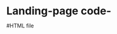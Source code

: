 # Landing-page code-
#HTML file


<!DOCTYPE html>
<html lang="en">
<head>
    <meta charset="UTF-8">
    <meta name="viewport" content="width=device-width, initial-scale=1.0">
    <title>Landing page</title>
    <style type="text/css">
        *{padding:0;margin:0;box-sizing: border-box;}
        header{
            width: 100%;
            height:100vh;
            background-image: url('images/amaz.jpg');
            background-size: cover;
            font-family: sans-serif;
        }

        nav{
            width: 100%;
            height:100px;
            color:black;
            display:flex;
            justify-content: space-around;
            align-items: center;
        }
        .logo{
            font-size: 5em;
            font-style:italic ;
            letter-spacing: 2px;
            color:darkorange;
        }
        .menu a{
            text-decoration: none;
            color: black;
            padding: 10px 20px;
            font-size: 30px;
            position: relative;

        }

        .menu a:before{
            content:'';
            position: absolute;
            top:0;
            left:0;
            width:0%;
            height:100%;
            border-bottom: 2px solid red;
            transition: 0.4sec linear;
        }

        .menu a:hover:before{
             width:90%
        }
        .signup a{
            text-decoration: none;
            color: black;
            padding: 10px 20px;
            font-size: 20px;
            background: red;
            border-radius: 8px;
            transition: 0.4sec;

        }


        .signup a:hover{
            background: transparent;
            border:1px solid red;

        }
        .h-txt{
            max-width: 650px;
            position: absolute;
            top: 50%;
            left:50%;
            transform: translate(-50%,-50%);
            text-align:center;
            color:rgb(9, 1, 41);


        }
        .h-txt span{
            letter-spacing: 5px;

        }
        .h-txt h1{
            font-size: 3.5em;
        }
        .h-txt a{
            text-decoration: none;
            background-color:rgb(241, 208, 144);
            color:rgba(48, 1, 3, 0.863);
            padding: 10px 20px;
            letter-spacing: 5px;
            transition: 0.4sec;
        }
        .h-txt a:hover{
            background: transparent;
            border:1px solid red;

    </style>

</head>
<body>
    <header>
        <nav>
            <div class="logo">Yum</div>
            <div class="menu">
                <a href="#">Home</a>
                <a href="#">Categories</a>
                <a href="#">Best offer</a>
                <a href="#">Our Site</a>
                <a href="#">Contact</a>
            </div>
            <div class="signup">
                <a href="#">Signup</a>
            </div>
        </nav>

        <section class="h-txt">
            <span><i>Enjoy</i></span>
            <h1>Yum World</h1>
            <br>
            <a href="#"><b>Order your Delicious Food</b></a>
            
        </section>
    </header>
    
</body>
</html>



